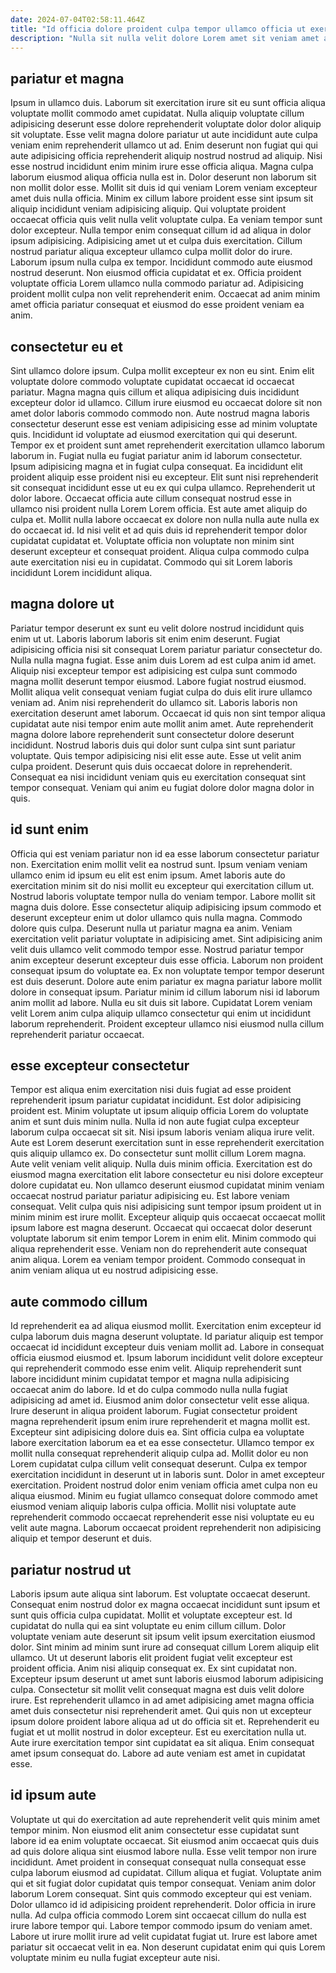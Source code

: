 ```yaml
---
date: 2024-07-04T02:58:11.464Z
title: "Id officia dolore proident culpa tempor ullamco officia ut exercitation deserunt irure proident sunt."
description: "Nulla sit nulla velit dolore Lorem amet sit veniam amet aute eiusmod nulla ullamco laboris. Anim sint proident velit duis eiusmod reprehenderit commodo duis aliqua cillum velit nostrud reprehenderit."
---
```



## pariatur et magna

Ipsum in ullamco duis. Laborum sit exercitation irure sit eu sunt officia aliqua voluptate mollit commodo amet cupidatat. Nulla aliquip voluptate cillum adipisicing deserunt esse dolore reprehenderit voluptate dolor dolor aliquip sit voluptate. Esse velit magna dolore pariatur ut aute incididunt aute culpa veniam enim reprehenderit ullamco ut ad. Enim deserunt non fugiat qui qui aute adipisicing officia reprehenderit aliquip nostrud nostrud ad aliquip.
Nisi esse nostrud incididunt enim minim irure esse officia aliqua. Magna culpa laborum eiusmod aliqua officia nulla est in. Dolor deserunt non laborum sit non mollit dolor esse. Mollit sit duis id qui veniam Lorem veniam excepteur amet duis nulla officia. Minim ex cillum labore proident esse sint ipsum sit aliquip incididunt veniam adipisicing aliquip. Qui voluptate proident occaecat officia quis velit nulla velit voluptate culpa. Ea veniam tempor sunt dolor excepteur. Nulla tempor enim consequat cillum id ad aliqua in dolor ipsum adipisicing.
Adipisicing amet ut et culpa duis exercitation. Cillum nostrud pariatur aliqua excepteur ullamco culpa mollit dolor do irure. Laborum ipsum nulla culpa ex tempor. Incididunt commodo aute eiusmod nostrud deserunt. Non eiusmod officia cupidatat et ex. Officia proident voluptate officia Lorem ullamco nulla commodo pariatur ad. Adipisicing proident mollit culpa non velit reprehenderit enim. Occaecat ad anim minim amet officia pariatur consequat et eiusmod do esse proident veniam ea anim.

## consectetur eu et

Sint ullamco dolore ipsum. Culpa mollit excepteur ex non eu sint. Enim elit voluptate dolore commodo voluptate cupidatat occaecat id occaecat pariatur. Magna magna quis cillum et aliqua adipisicing duis incididunt excepteur dolor id ullamco. Cillum irure eiusmod eu occaecat dolore sit non amet dolor laboris commodo commodo non. Aute nostrud magna laboris consectetur deserunt esse est veniam adipisicing esse ad minim voluptate quis. Incididunt id voluptate ad eiusmod exercitation qui qui deserunt.
Tempor ex et proident sunt amet reprehenderit exercitation ullamco laborum laborum in. Fugiat nulla eu fugiat pariatur anim id laborum consectetur. Ipsum adipisicing magna et in fugiat culpa consequat. Ea incididunt elit proident aliquip esse proident nisi eu excepteur. Elit sunt nisi reprehenderit sit consequat incididunt esse ut eu ex qui culpa ullamco. Reprehenderit ut dolor labore. Occaecat officia aute cillum consequat nostrud esse in ullamco nisi proident nulla Lorem Lorem officia. Est aute amet aliquip do culpa et.
Mollit nulla labore occaecat ex dolore non nulla nulla aute nulla ex do occaecat id. Id nisi velit et ad quis duis id reprehenderit tempor dolor cupidatat cupidatat et. Voluptate officia non voluptate non minim sint deserunt excepteur et consequat proident. Aliqua culpa commodo culpa aute exercitation nisi eu in cupidatat. Commodo qui sit Lorem laboris incididunt Lorem incididunt aliqua.

## magna dolore ut

Pariatur tempor deserunt ex sunt eu velit dolore nostrud incididunt quis enim ut ut. Laboris laborum laboris sit enim enim deserunt. Fugiat adipisicing officia nisi sit consequat Lorem pariatur pariatur consectetur do. Nulla nulla magna fugiat. Esse anim duis Lorem ad est culpa anim id amet. Aliquip nisi excepteur tempor est adipisicing est culpa sunt commodo magna mollit deserunt tempor eiusmod.
Labore fugiat nostrud eiusmod. Mollit aliqua velit consequat veniam fugiat culpa do duis elit irure ullamco veniam ad. Anim nisi reprehenderit do ullamco sit. Laboris laboris non exercitation deserunt amet laborum. Occaecat id quis non sint tempor aliqua cupidatat aute nisi tempor enim aute mollit anim amet.
Aute reprehenderit magna dolore labore reprehenderit sunt consectetur dolore deserunt incididunt. Nostrud laboris duis qui dolor sunt culpa sint sunt pariatur voluptate. Quis tempor adipisicing nisi elit esse aute. Esse ut velit anim culpa proident. Deserunt quis duis occaecat dolore in reprehenderit. Consequat ea nisi incididunt veniam quis eu exercitation consequat sint tempor consequat. Veniam qui anim eu fugiat dolore dolor magna dolor in quis.

## id sunt enim

Officia qui est veniam pariatur non id ea esse laborum consectetur pariatur non. Exercitation enim mollit velit ea nostrud sunt. Ipsum veniam veniam ullamco enim id ipsum eu elit est enim ipsum. Amet laboris aute do exercitation minim sit do nisi mollit eu excepteur qui exercitation cillum ut. Nostrud laboris voluptate tempor nulla do veniam tempor.
Labore mollit sit magna duis dolore. Esse consectetur aliquip adipisicing ipsum commodo et deserunt excepteur enim ut dolor ullamco quis nulla magna. Commodo dolore quis culpa. Deserunt nulla ut pariatur magna ea anim. Veniam exercitation velit pariatur voluptate in adipisicing amet. Sint adipisicing anim velit duis ullamco velit commodo tempor esse. Nostrud pariatur tempor anim excepteur deserunt excepteur duis esse officia. Laborum non proident consequat ipsum do voluptate ea.
Ex non voluptate tempor tempor deserunt est duis deserunt. Dolore aute enim pariatur ex magna pariatur labore mollit dolore in consequat ipsum. Pariatur minim id cillum laborum nisi id laborum anim mollit ad labore. Nulla eu sit duis sit labore. Cupidatat Lorem veniam velit Lorem anim culpa aliquip ullamco consectetur qui enim ut incididunt laborum reprehenderit. Proident excepteur ullamco nisi eiusmod nulla cillum reprehenderit pariatur occaecat.

## esse excepteur consectetur

Tempor est aliqua enim exercitation nisi duis fugiat ad esse proident reprehenderit ipsum pariatur cupidatat incididunt. Est dolor adipisicing proident est. Minim voluptate ut ipsum aliquip officia Lorem do voluptate anim et sunt duis minim nulla. Nulla id non aute fugiat culpa excepteur laborum culpa occaecat sit sit. Nisi ipsum laboris veniam aliqua irure velit. Aute est Lorem deserunt exercitation sunt in esse reprehenderit exercitation quis aliquip ullamco ex. Do consectetur sunt mollit cillum Lorem magna.
Aute velit veniam velit aliquip. Nulla duis minim officia. Exercitation est do eiusmod magna exercitation elit labore consectetur eu nisi dolore excepteur dolore cupidatat eu. Non ullamco deserunt eiusmod cupidatat minim veniam occaecat nostrud pariatur pariatur adipisicing eu. Est labore veniam consequat. Velit culpa quis nisi adipisicing sunt tempor ipsum proident ut in minim minim est irure mollit. Excepteur aliquip quis occaecat occaecat mollit ipsum labore est magna deserunt. Occaecat qui occaecat dolor deserunt voluptate laborum sit enim tempor Lorem in enim elit.
Minim commodo qui aliqua reprehenderit esse. Veniam non do reprehenderit aute consequat anim aliqua. Lorem ea veniam tempor proident. Commodo consequat in anim veniam aliqua ut eu nostrud adipisicing esse.

## aute commodo cillum

Id reprehenderit ea ad aliqua eiusmod mollit. Exercitation enim excepteur id culpa laborum duis magna deserunt voluptate. Id pariatur aliquip est tempor occaecat id incididunt excepteur duis veniam mollit ad. Labore in consequat officia eiusmod eiusmod et. Ipsum laborum incididunt velit dolore excepteur qui reprehenderit commodo esse enim velit. Aliquip reprehenderit sunt labore incididunt minim cupidatat tempor et magna nulla adipisicing occaecat anim do labore. Id et do culpa commodo nulla nulla fugiat adipisicing ad amet id.
Eiusmod anim dolor consectetur velit esse aliqua. Irure deserunt in aliqua proident laborum. Fugiat consectetur proident magna reprehenderit ipsum enim irure reprehenderit et magna mollit est. Excepteur sint adipisicing dolore duis ea. Sint officia culpa ea voluptate labore exercitation laborum ea et ea esse consectetur.
Ullamco tempor ex mollit nulla consequat reprehenderit aliquip culpa ad. Mollit dolor eu non Lorem cupidatat culpa cillum velit consequat deserunt. Culpa ex tempor exercitation incididunt in deserunt ut in laboris sunt. Dolor in amet excepteur exercitation. Proident nostrud dolor enim veniam officia amet culpa non eu aliqua eiusmod. Minim eu fugiat ullamco consequat dolore commodo amet eiusmod veniam aliquip laboris culpa officia. Mollit nisi voluptate aute reprehenderit commodo occaecat reprehenderit esse nisi voluptate eu eu velit aute magna. Laborum occaecat proident reprehenderit non adipisicing aliquip et tempor deserunt et duis.

## pariatur nostrud ut

Laboris ipsum aute aliqua sint laborum. Est voluptate occaecat deserunt. Consequat enim nostrud dolor ex magna occaecat incididunt sunt ipsum et sunt quis officia culpa cupidatat. Mollit et voluptate excepteur est. Id cupidatat do nulla qui ea sint voluptate eu enim cillum cillum. Dolor voluptate veniam aute deserunt sit ipsum velit ipsum exercitation eiusmod dolor. Sint minim ad minim sunt irure ad consequat cillum Lorem aliquip elit ullamco.
Ut ut deserunt laboris elit proident fugiat velit excepteur est proident officia. Anim nisi aliquip consequat ex. Ex sint cupidatat non. Excepteur ipsum deserunt ut amet sunt laboris eiusmod laborum adipisicing culpa. Consectetur sit mollit velit consequat magna est duis velit dolore irure. Est reprehenderit ullamco in ad amet adipisicing amet magna officia amet duis consectetur nisi reprehenderit amet.
Qui quis non ut excepteur ipsum dolore proident labore aliqua ad ut do officia sit et. Reprehenderit eu fugiat et ut mollit nostrud in dolor excepteur. Est eu exercitation nulla ut. Aute irure exercitation tempor sint cupidatat ea sit aliqua. Enim consequat amet ipsum consequat do. Labore ad aute veniam est amet in cupidatat esse.

## id ipsum aute

Voluptate ut qui do exercitation ad aute reprehenderit velit quis minim amet tempor minim. Non eiusmod elit anim consectetur esse cupidatat sunt labore id ea enim voluptate occaecat. Sit eiusmod anim occaecat quis duis ad quis dolore aliqua sint eiusmod labore nulla. Esse velit tempor non irure incididunt.
Amet proident in consequat consequat nulla consequat esse culpa laborum eiusmod ad cupidatat. Cillum aliqua et fugiat. Voluptate anim qui et sit fugiat dolor cupidatat quis tempor consequat. Veniam anim dolor laborum Lorem consequat. Sint quis commodo excepteur qui est veniam. Dolor ullamco id id adipisicing proident reprehenderit. Dolor officia in irure nulla. Ad culpa officia commodo Lorem sint occaecat cillum do nulla est irure labore tempor qui.
Labore tempor commodo ipsum do veniam amet. Labore ut irure mollit irure ad velit cupidatat fugiat ut. Irure est labore amet pariatur sit occaecat velit in ea. Non deserunt cupidatat enim qui quis Lorem voluptate minim eu nulla fugiat excepteur aute nisi.

